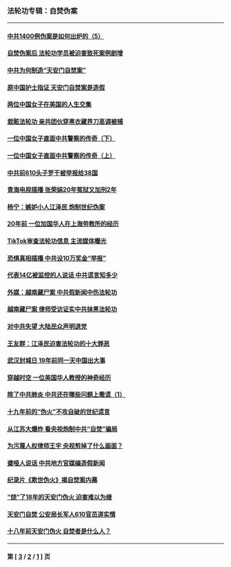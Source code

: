 ### 法轮功专辑：自焚伪案
---
#### [中共1400例伪案是如何出炉的（5）](../../pages/nf5562/n13226831.md?01020430) 
#### [自焚伪案后 法轮功学员被迫害致死案例剧增](../../pages/nf5562/n13190600.md?01020430) 
#### [中共为何制造“天安门自焚案”](../../pages/nf5562/n13183270.md?01020430) 
#### [原中国护士指证 天安门自焚案是造假](../../pages/nf5562/n13172289.md?01020430) 
#### [两位中国女子在美国的人生交集](../../pages/nf5562/n13156138.md?01020430) 
#### [栽赃法轮功 亲共团伙穿黑衣藏界刀高调被捕](../../pages/nf5562/n13073780.md?01020430) 
#### [一位中国女子直面中共警察的传奇（下）](../../pages/nf5562/n12989706.md?01020430) 
#### [一位中国女子直面中共警察的传奇（上）](../../pages/nf5562/n12985072.md?01020430) 
#### [中共前610头子罗干被举报给38国](../../pages/nf5562/n12975419.md?01020430) 
#### [青海电视插播 张荣娟20年冤狱又加刑2年](../../pages/nf5562/n12738166.md?01020430) 
#### [杨宁：嫉妒小人江泽民 炮制世纪伪案](../../pages/nf5562/n12724108.md?01020430) 
#### [20年前 一位加国华人在上海劳教所的经历](../../pages/nf5562/n12707932.md?01020430) 
#### [TikTok审查法轮功信息 主流媒体曝光](../../pages/nf5562/n12362336.md?01020430) 
#### [恐惧真相插播 中共设10万奖金“举报”](../../pages/nf5562/n12306396.md?01020430) 
#### [代表14亿被监控的人说话 中共谎言知多少](../../pages/nf5562/n12297484.md?01020430) 
#### [外媒：越南藏尸案 中共假新闻中伤法轮功](../../pages/nf5562/n12264411.md?01020430) 
#### [越南藏尸案 律师受访证实中共抹黑法轮功](../../pages/nf5562/n12261878.md?01020430) 
#### [对中共失望 大陆民众声明退党](../../pages/nf5562/n12187315.md?01020430) 
#### [王友群：江泽民迫害法轮功的十大罪恶](../../pages/nf5562/n12169074.md?01020430) 
#### [武汉封城日 19年前同一天中国出大事](../../pages/nf5562/n12150901.md?01020430) 
#### [穿越时空  一位美国华人教授的神奇经历](../../pages/nf5562/n12097460.md?01020430) 
#### [除了中共肺炎 中共还在哪些问题上撒谎（1）](../../pages/nf5562/n11955770.md?01020430) 
#### [十九年前的“伪火”不攻自破的世纪谎言](../../pages/nf5562/n11813238.md?01020430) 
#### [从江苏大爆炸 看央视炮制中共“自焚”骗局](../../pages/nf5562/n11140275.md?01020430) 
#### [为污蔑人权律师王宇 央视剪掉了什么画面？](../../pages/nf5562/n11130142.md?01020430) 
#### [聋哑人说话 中共地方官媒编造假新闻](../../pages/nf5562/n11006067.md?01020430) 
#### [纪录片《欺世伪火》揭自焚案内幕](../../pages/nf5562/n11002664.md?01020430) 
#### [“烧”了18年的天安门伪火 迫害难以为继](../../pages/nf5562/n10996660.md?01020430) 
#### [天安门自焚 公安局长军人610官员道实情](../../pages/nf5562/n10997098.md?01020430) 
#### [十八年前天安门伪火 自焚者是什么人？](../../pages/nf5562/n10996556.md?01020430) 

---
#### 第 [ [3](./3.md?01020430) / [2](./2.md?01020430) / [1](./1.md?01020430) ] 页
